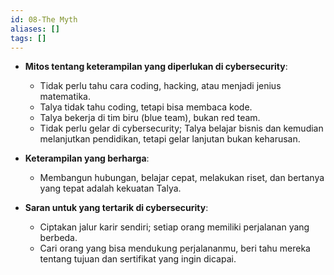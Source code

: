 ```yaml
---
id: 08-The Myth
aliases: []
tags: []
---
```


- **Mitos tentang keterampilan yang diperlukan di cybersecurity**:

  - Tidak perlu tahu cara coding, hacking, atau menjadi jenius matematika.
  - Talya tidak tahu coding, tetapi bisa membaca kode.
  - Talya bekerja di tim biru (blue team), bukan red team.
  - Tidak perlu gelar di cybersecurity; Talya belajar bisnis dan kemudian melanjutkan pendidikan, tetapi gelar lanjutan bukan keharusan.

- **Keterampilan yang berharga**:

  - Membangun hubungan, belajar cepat, melakukan riset, dan bertanya yang tepat adalah kekuatan Talya.

- **Saran untuk yang tertarik di cybersecurity**:
  - Ciptakan jalur karir sendiri; setiap orang memiliki perjalanan yang berbeda.
  - Cari orang yang bisa mendukung perjalananmu, beri tahu mereka tentang tujuan dan sertifikat yang ingin dicapai.
